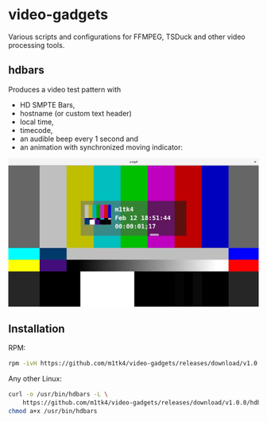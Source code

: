 # video-gadgets
Various scripts and configurations for FFMPEG, TSDuck and other video processing tools.

## hdbars 
Produces a video test pattern with 

- HD SMPTE Bars, 
- hostname (or custom text header) 
- local time, 
- timecode, 
- an audible beep every 1 second and 
- an animation with synchronized moving indicator:

![hdbars screenshot](/assets/hdbars-screenshot.png)

## Installation

RPM:
```bash
rpm -ivH https://github.com/m1tk4/video-gadgets/releases/download/v1.0.0/video-gadgets-1.0.0.noarch.rpm
```

Any other Linux:
```bash
curl -o /usr/bin/hdbars -L \
    https://github.com/m1tk4/video-gadgets/releases/download/v1.0.0/hdbars; \
chmod a+x /usr/bin/hdbars
```
